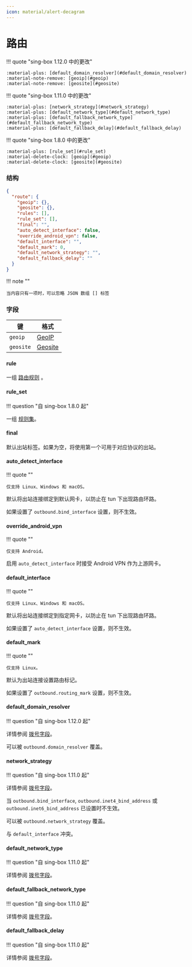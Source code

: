 ```yaml
---
icon: material/alert-decagram
---
```


# 路由

!!! quote "sing-box 1.12.0 中的更改"

    :material-plus: [default_domain_resolver](#default_domain_resolver)  
    :material-note-remove: [geoip](#geoip)  
    :material-note-remove: [geosite](#geosite)

!!! quote "sing-box 1.11.0 中的更改"

    :material-plus: [network_strategy](#network_strategy)  
    :material-plus: [default_network_type](#default_network_type)  
    :material-plus: [default_fallback_network_type](#default_fallback_network_type)  
    :material-plus: [default_fallback_delay](#default_fallback_delay)

!!! quote "sing-box 1.8.0 中的更改"

    :material-plus: [rule_set](#rule_set)  
    :material-delete-clock: [geoip](#geoip)  
    :material-delete-clock: [geosite](#geosite)

### 结构

```json
{
  "route": {
    "geoip": {},
    "geosite": {},
    "rules": [],
    "rule_set": [],
    "final": "",
    "auto_detect_interface": false,
    "override_android_vpn": false,
    "default_interface": "",
    "default_mark": 0,
    "default_network_strategy": "",
    "default_fallback_delay": ""
  }
}
```

!!! note ""

    当内容只有一项时，可以忽略 JSON 数组 [] 标签

### 字段

| 键         | 格式                    |
|-----------|-----------------------|
| `geoip`   | [GeoIP](./geoip/)     |
| `geosite` | [Geosite](./geosite/) |

#### rule

一组 [路由规则](./rule/)    。

#### rule_set

!!! question "自 sing-box 1.8.0 起"

一组 [规则集](/configuration/rule-set/)。

#### final

默认出站标签。如果为空，将使用第一个可用于对应协议的出站。

#### auto_detect_interface

!!! quote ""

    仅支持 Linux、Windows 和 macOS。

默认将出站连接绑定到默认网卡，以防止在 tun 下出现路由环路。

如果设置了 `outbound.bind_interface` 设置，则不生效。

#### override_android_vpn

!!! quote ""

    仅支持 Android。

启用 `auto_detect_interface` 时接受 Android VPN 作为上游网卡。

#### default_interface

!!! quote ""

    仅支持 Linux、Windows 和 macOS。

默认将出站连接绑定到指定网卡，以防止在 tun 下出现路由环路。

如果设置了 `auto_detect_interface` 设置，则不生效。

#### default_mark

!!! quote ""

    仅支持 Linux。

默认为出站连接设置路由标记。

如果设置了 `outbound.routing_mark` 设置，则不生效。

#### default_domain_resolver

!!! question "自 sing-box 1.12.0 起"

详情参阅 [拨号字段](/configuration/shared/dial/#domain_resolver)。

可以被 `outbound.domain_resolver` 覆盖。

#### network_strategy

!!! question "自 sing-box 1.11.0 起"

详情参阅 [拨号字段](/configuration/shared/dial/#network_strategy)。

当 `outbound.bind_interface`, `outbound.inet4_bind_address` 或 `outbound.inet6_bind_address` 已设置时不生效。

可以被 `outbound.network_strategy` 覆盖。

与 `default_interface` 冲突。

#### default_network_type

!!! question "自 sing-box 1.11.0 起"

详情参阅 [拨号字段](/configuration/shared/dial/#default_network_type)。

#### default_fallback_network_type

!!! question "自 sing-box 1.11.0 起"

详情参阅 [拨号字段](/configuration/shared/dial/#default_fallback_network_type)。

#### default_fallback_delay

!!! question "自 sing-box 1.11.0 起"

详情参阅 [拨号字段](/configuration/shared/dial/#fallback_delay)。
